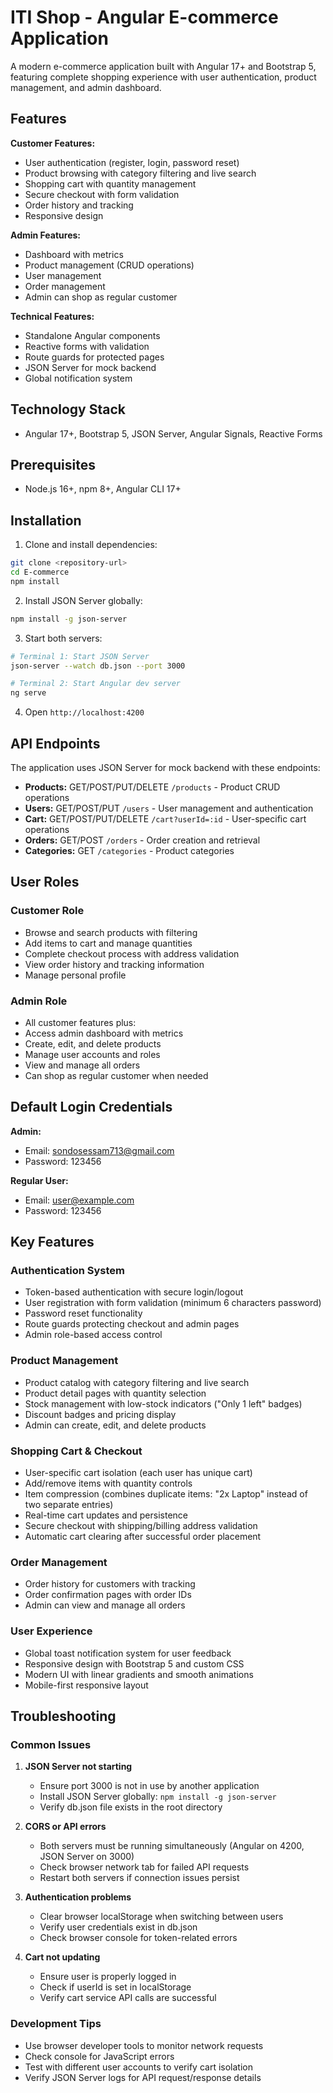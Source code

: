 # ITI Shop - Angular E-commerce Application

A modern e-commerce application built with Angular 17+ and Bootstrap 5, featuring complete shopping experience with user authentication, product management, and admin dashboard.

## Features

**Customer Features:**
- User authentication (register, login, password reset)
- Product browsing with category filtering and live search
- Shopping cart with quantity management
- Secure checkout with form validation
- Order history and tracking
- Responsive design

**Admin Features:**
- Dashboard with metrics
- Product management (CRUD operations)
- User management
- Order management
- Admin can shop as regular customer

**Technical Features:**
- Standalone Angular components
- Reactive forms with validation
- Route guards for protected pages
- JSON Server for mock backend
- Global notification system

## Technology Stack

- Angular 17+, Bootstrap 5, JSON Server, Angular Signals, Reactive Forms

## Prerequisites

- Node.js 16+, npm 8+, Angular CLI 17+

## Installation

1. Clone and install dependencies:
```bash
git clone <repository-url>
cd E-commerce
npm install
```

2. Install JSON Server globally:
```bash
npm install -g json-server
```

3. Start both servers:
```bash
# Terminal 1: Start JSON Server
json-server --watch db.json --port 3000

# Terminal 2: Start Angular dev server
ng serve
```

4. Open `http://localhost:4200`

## API Endpoints

The application uses JSON Server for mock backend with these endpoints:

- **Products:** GET/POST/PUT/DELETE `/products` - Product CRUD operations
- **Users:** GET/POST/PUT `/users` - User management and authentication
- **Cart:** GET/POST/PUT/DELETE `/cart?userId=:id` - User-specific cart operations
- **Orders:** GET/POST `/orders` - Order creation and retrieval
- **Categories:** GET `/categories` - Product categories

## User Roles

### Customer Role
- Browse and search products with filtering
- Add items to cart and manage quantities
- Complete checkout process with address validation
- View order history and tracking information
- Manage personal profile

### Admin Role
- All customer features plus:
- Access admin dashboard with metrics
- Create, edit, and delete products
- Manage user accounts and roles
- View and manage all orders
- Can shop as regular customer when needed

## Default Login Credentials

**Admin:**
- Email: sondosessam713@gmail.com
- Password: 123456

**Regular User:**
- Email: user@example.com
- Password: 123456

## Key Features

### Authentication System
- Token-based authentication with secure login/logout
- User registration with form validation (minimum 6 characters password)
- Password reset functionality
- Route guards protecting checkout and admin pages
- Admin role-based access control

### Product Management
- Product catalog with category filtering and live search
- Product detail pages with quantity selection
- Stock management with low-stock indicators ("Only 1 left" badges)
- Discount badges and pricing display
- Admin can create, edit, and delete products

### Shopping Cart & Checkout
- User-specific cart isolation (each user has unique cart)
- Add/remove items with quantity controls
- Item compression (combines duplicate items: "2x Laptop" instead of two separate entries)
- Real-time cart updates and persistence
- Secure checkout with shipping/billing address validation
- Automatic cart clearing after successful order placement

### Order Management
- Order history for customers with tracking
- Order confirmation pages with order IDs
- Admin can view and manage all orders

### User Experience
- Global toast notification system for user feedback
- Responsive design with Bootstrap 5 and custom CSS
- Modern UI with linear gradients and smooth animations
- Mobile-first responsive layout

## Troubleshooting

### Common Issues

1. **JSON Server not starting**
   - Ensure port 3000 is not in use by another application
   - Install JSON Server globally: `npm install -g json-server`
   - Verify db.json file exists in the root directory

2. **CORS or API errors**
   - Both servers must be running simultaneously (Angular on 4200, JSON Server on 3000)
   - Check browser network tab for failed API requests
   - Restart both servers if connection issues persist

3. **Authentication problems**
   - Clear browser localStorage when switching between users
   - Verify user credentials exist in db.json
   - Check browser console for token-related errors

4. **Cart not updating**
   - Ensure user is properly logged in
   - Check if userId is set in localStorage
   - Verify cart service API calls are successful

### Development Tips
- Use browser developer tools to monitor network requests
- Check console for JavaScript errors
- Test with different user accounts to verify cart isolation
- Verify JSON Server logs for API request/response details
